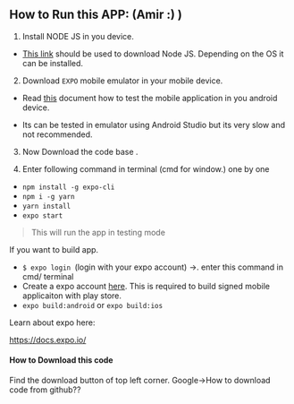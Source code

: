 ## How to Run this APP: (Amir :) )

1. Install NODE JS in you device.

- [This link](https://nodejs.org/en/) should be used to download Node JS. Depending on the OS it can be installed.

2. Download `EXPO` mobile emulator in your mobile device.
- Read [this](https://docs.expo.io/guides/testing-on-devices/) document how to test the mobile application in you android device.

- Its can be tested in emulator using Android Studio but its very slow and not recommended.

3. Now Download the code base .

4. Enter following command in terminal (cmd for window.) one by one
- `npm install -g expo-cli`
- `npm i -g yarn `
- `yarn install`
- `expo start`

> This will run the app in testing mode

If you want to build app.

- `$ expo login `(login with your expo account) ->. enter this command in cmd/ terminal 
- Create a expo account [here](https://expo.io/signup). This is required to build signed mobile applicaiton with play store. 
- `expo build:android` or `expo build:ios`

Learn about expo here:

https://docs.expo.io/

#### How to Download this code
Find the download button of top left corner.
Google->How to download code from github??
